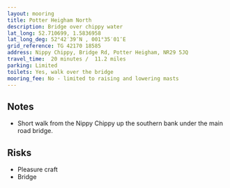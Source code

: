 ```yaml
---
layout: mooring
title: Potter Heigham North
description: Bridge over chippy water
lat_long: 52.710699, 1.5836958
lat_long_deg: 52°42′39″N , 001°35′01″E
grid_reference: TG 42170 18585
address: Nippy Chippy, Bridge Rd, Potter Heigham, NR29 5JQ
travel_time:  20 minutes /  11.2 miles
parking: Limited
toilets: Yes, walk over the bridge
mooring_fee: No - limited to raising and lowering masts
---
```


## Notes

- Short walk from the Nippy Chippy up the southern bank under the main road bridge.

## Risks

- Pleasure craft
- Bridge